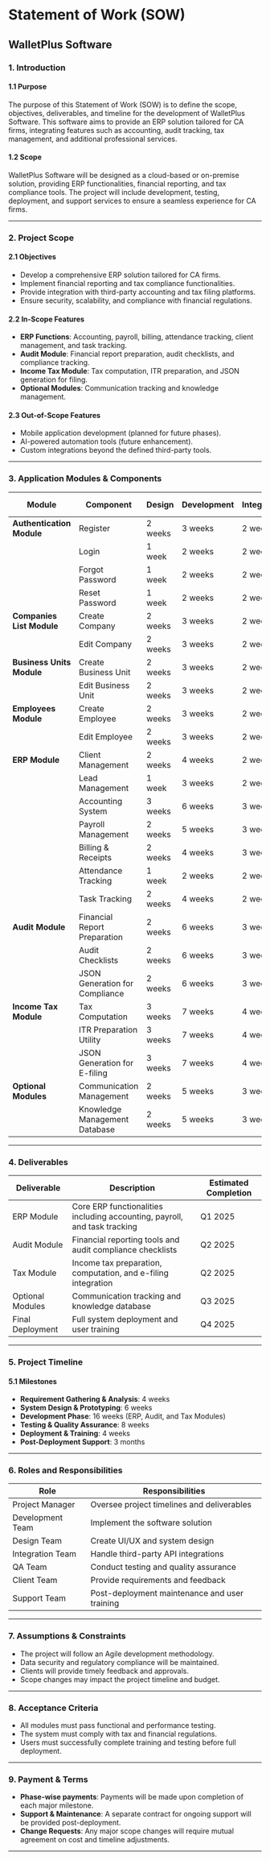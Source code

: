 # Statement of Work (SOW)

## WalletPlus Software

### 1. Introduction
#### 1.1 Purpose
The purpose of this Statement of Work (SOW) is to define the scope, objectives, deliverables, and timeline for the development of WalletPlus Software. This software aims to provide an ERP solution tailored for CA firms, integrating features such as accounting, audit tracking, tax management, and additional professional services.

#### 1.2 Scope
WalletPlus Software will be designed as a cloud-based or on-premise solution, providing ERP functionalities, financial reporting, and tax compliance tools. The project will include development, testing, deployment, and support services to ensure a seamless experience for CA firms.

---

### 2. Project Scope

#### 2.1 Objectives
- Develop a comprehensive ERP solution tailored for CA firms.
- Implement financial reporting and tax compliance functionalities.
- Provide integration with third-party accounting and tax filing platforms.
- Ensure security, scalability, and compliance with financial regulations.

#### 2.2 In-Scope Features
- **ERP Functions**: Accounting, payroll, billing, attendance tracking, client management, and task tracking.
- **Audit Module**: Financial report preparation, audit checklists, and compliance tracking.
- **Income Tax Module**: Tax computation, ITR preparation, and JSON generation for filing.
- **Optional Modules**: Communication tracking and knowledge management.

#### 2.3 Out-of-Scope Features
- Mobile application development (planned for future phases).
- AI-powered automation tools (future enhancement).
- Custom integrations beyond the defined third-party tools.

---
### 3. Application Modules & Components

| Module                | Component                             | Design  | Development | Integration | QA & Testing |
|-----------------------|---------------------------------------|---------|-------------|-------------|--------------|
| **Authentication Module** | Register                            | 2 weeks | 3 weeks     | 2 weeks     | 2 weeks      |
|                       | Login                                 | 1 week  | 2 weeks     | 2 weeks     | 2 weeks      |
|                       | Forgot Password                       | 1 week  | 2 weeks     | 2 weeks     | 2 weeks      |
|                       | Reset Password                        | 1 week  | 2 weeks     | 2 weeks     | 2 weeks      |
| **Companies List Module** | Create Company                       | 2 weeks | 3 weeks     | 2 weeks     | 2 weeks      |
|                       | Edit Company                          | 2 weeks | 3 weeks     | 2 weeks     | 2 weeks      |
| **Business Units Module** | Create Business Unit                 | 2 weeks | 3 weeks     | 2 weeks     | 2 weeks      |
|                       | Edit Business Unit                    | 2 weeks | 3 weeks     | 2 weeks     | 2 weeks      |
| **Employees Module**   | Create Employee                       | 2 weeks | 3 weeks     | 2 weeks     | 2 weeks      |
|                       | Edit Employee                         | 2 weeks | 3 weeks     | 2 weeks     | 2 weeks      |
| **ERP Module**         | Client Management                     | 2 weeks | 4 weeks     | 2 weeks     | 2 weeks      |
|                       | Lead Management                       | 1 week  | 3 weeks     | 2 weeks     | 2 weeks      |
|                       | Accounting System                     | 3 weeks | 6 weeks     | 3 weeks     | 3 weeks      |
|                       | Payroll Management                    | 2 weeks | 5 weeks     | 3 weeks     | 2 weeks      |
|                       | Billing & Receipts                    | 2 weeks | 4 weeks     | 3 weeks     | 2 weeks      |
|                       | Attendance Tracking                   | 1 week  | 2 weeks     | 2 weeks     | 2 weeks      |
|                       | Task Tracking                         | 2 weeks | 4 weeks     | 2 weeks     | 2 weeks      |
| **Audit Module**       | Financial Report Preparation          | 2 weeks | 6 weeks     | 3 weeks     | 3 weeks      |
|                       | Audit Checklists                      | 2 weeks | 6 weeks     | 3 weeks     | 3 weeks      |
|                       | JSON Generation for Compliance        | 2 weeks | 6 weeks     | 3 weeks     | 3 weeks      |
| **Income Tax Module**  | Tax Computation                       | 3 weeks | 7 weeks     | 4 weeks     | 4 weeks      |
|                       | ITR Preparation Utility               | 3 weeks | 7 weeks     | 4 weeks     | 4 weeks      |
|                       | JSON Generation for E-filing          | 3 weeks | 7 weeks     | 4 weeks     | 4 weeks      |
| **Optional Modules**   | Communication Management              | 2 weeks | 5 weeks     | 3 weeks     | 3 weeks      |
|                       | Knowledge Management Database         | 2 weeks | 5 weeks     | 3 weeks     | 3 weeks      |
---

### 4. Deliverables

| Deliverable | Description | Estimated Completion |
|------------|-------------|----------------------|
| ERP Module | Core ERP functionalities including accounting, payroll, and task tracking | Q1 2025 |
| Audit Module | Financial reporting tools and audit compliance checklists | Q2 2025 |
| Tax Module | Income tax preparation, computation, and e-filing integration | Q2 2025 |
| Optional Modules | Communication tracking and knowledge database | Q3 2025 |
| Final Deployment | Full system deployment and user training | Q4 2025 |

---

### 5. Project Timeline
#### 5.1 Milestones
- **Requirement Gathering & Analysis**: 4 weeks
- **System Design & Prototyping**: 6 weeks
- **Development Phase**: 16 weeks (ERP, Audit, and Tax Modules)
- **Testing & Quality Assurance**: 8 weeks
- **Deployment & Training**: 4 weeks
- **Post-Deployment Support**: 3 months

---

### 6. Roles and Responsibilities

| Role | Responsibilities |
|------|-----------------|
| Project Manager | Oversee project timelines and deliverables |
| Development Team | Implement the software solution |
| Design Team | Create UI/UX and system design |
| Integration Team | Handle third-party API integrations |
| QA Team | Conduct testing and quality assurance |
| Client Team | Provide requirements and feedback |
| Support Team | Post-deployment maintenance and user training |

---

### 7. Assumptions & Constraints
- The project will follow an Agile development methodology.
- Data security and regulatory compliance will be maintained.
- Clients will provide timely feedback and approvals.
- Scope changes may impact the project timeline and budget.

---

### 8. Acceptance Criteria
- All modules must pass functional and performance testing.
- The system must comply with tax and financial regulations.
- Users must successfully complete training and testing before full deployment.

---

### 9. Payment & Terms
- **Phase-wise payments**: Payments will be made upon completion of each major milestone.
- **Support & Maintenance**: A separate contract for ongoing support will be provided post-deployment.
- **Change Requests**: Any major scope changes will require mutual agreement on cost and timeline adjustments.

---
